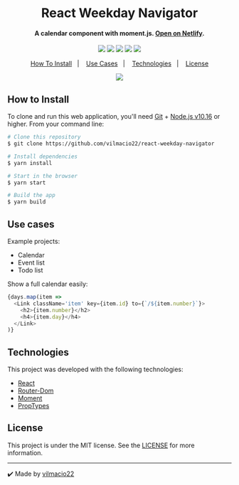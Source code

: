 <h1 align="center">React Weekday Navigator</h1>
<h4 align="center">
  A calendar component with moment.js. 
  <a href="https://vilmacio22-react-weekday-navigator.netlify.app/">Open on Netlify</a>.
</h4>
<p align="center">
  <img src="https://img.shields.io/static/v1?label=languages&message=3&color=yellow" />
  <img src="https://img.shields.io/badge/repo%20size-1.1%20MB-blue" />
  <img src="https://img.shields.io/badge/repo%20files-34-blue" />
  <img src="https://img.shields.io/github/issues/vilmacio22/app-whois" />
  <img src="https://img.shields.io/github/license/vilmacio22/react-weekday-navigator?label=licence" />
 </p>
 <p align="center">
  <a href="#how-to-install">How To Install</a>&nbsp;&nbsp;&nbsp;|&nbsp;&nbsp;&nbsp;
  <a href="#use-cases">Use Cases</a>&nbsp;&nbsp;&nbsp;|&nbsp;&nbsp;&nbsp;
  <a href="#technologies">Technologies</a>&nbsp;&nbsp;&nbsp;|&nbsp;&nbsp;&nbsp;
  <a href="#license">License</a>
</p>
<p align="center">
  <img src="https://user-images.githubusercontent.com/50785489/84575839-a2fe0200-ad86-11ea-8e39-c376f1be9253.gif">
 </p>
 
## How to Install
To clone and run this web application, you'll need [Git](https://git-scm.com) + [Node.js v10.16](https://nodejs.org/en) or higher. From your command line:

```bash
# Clone this repository
$ git clone https://github.com/vilmacio22/react-weekday-navigator

# Install dependencies
$ yarn install

# Start in the browser
$ yarn start

# Build the app
$ yarn build
```

## Use cases
Example projects:
* Calendar
* Event list
* Todo list

Show a full calendar easily:
```javascript
{days.map(item =>
  <Link className='item' key={item.id} to={`/${item.number}`}>
    <h2>{item.number}</h2>
    <h4>{item.day}</h4>
  </Link>
)}
```
## Technologies
This project was developed with the following technologies:

-  [React](https://reactjs.org/)
-  [Router-Dom](https://github.com/ReactTraining/react-router/tree/master/packages/react-router-dom)
-  [Moment](https://momentjs.com/)
-  [PropTypes](https://github.com/facebook/prop-types)

## License
This project is under the MIT license. See the [LICENSE](https://github.com/vilmacio22/react-weekday-navigator/blob/master/LICENSE) for more information.

---

:heavy_check_mark: Made by [vilmacio22](https://github.com/vilmacio22)
